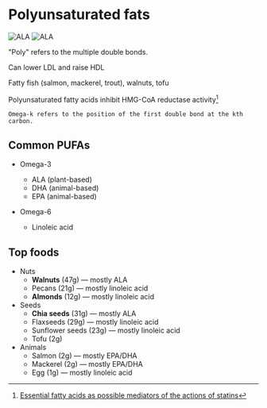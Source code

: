 # Polyunsaturated fats

![ALA](https://upload.wikimedia.org/wikipedia/commons/thumb/0/0f/ALAnumbering.svg/500px-ALAnumbering.svg.png)
![ALA](https://upload.wikimedia.org/wikipedia/commons/thumb/c/c5/Linolenic-acid-3D-vdW.png/500px-Linolenic-acid-3D-vdW.png)

"Poly" refers to the multiple double bonds.

Can lower LDL and raise HDL

Fatty fish (salmon, mackerel, trout), walnuts, tofu

Polyunsaturated fatty acids inhibit HMG-CoA reductase activity[^hmgcoareductase]

~~~admonish tip title="Omega-k"
Omega-k refers to the position of the first double bond at the kth carbon.
~~~

## Common PUFAs

* Omega-3

    * ALA (plant-based)
    * DHA (animal-based)
    * EPA (animal-based)

* Omega-6

    * Linoleic acid

## Top foods

* Nuts
    * **Walnuts** (47g) — mostly ALA
    * Pecans (21g) — mostly linoleic acid
    * **Almonds** (12g) — mostly linoleic acid
* Seeds
    * **Chia seeds** (31g) — mostly ALA
    * Flaxseeds (29g) — mostly linoleic acid
    * Sunflower seeds (23g) — mostly linoleic acid
    * Tofu (2g)
* Animals
    * Salmon (2g) — mostly EPA/DHA
    * Mackerel (2g) — mostly EPA/DHA
    * Egg (1g) — mostly linoleic acid

[^hmgcoareductase]: [Essential fatty acids as possible mediators of the actions of statins](https://pubmed.ncbi.nlm.nih.gov/11487306/#:~:text=Similarly%20to%20statins%2C%20polyunsaturated%20fatty,inhibit%20HMG%2DCoA%20reductase%20activity.)
